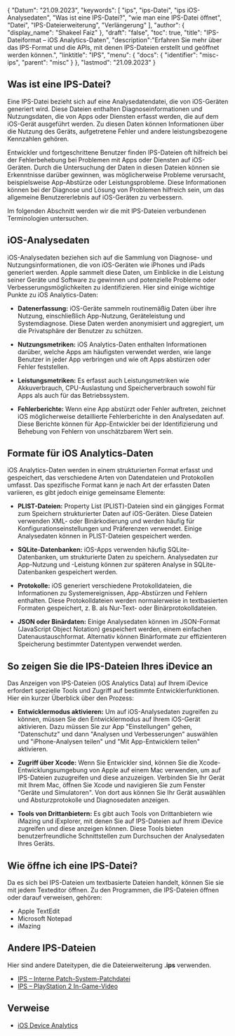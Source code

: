 {
"Datum": "21.09.2023",
  "keywords": [
"ips",
"ips-Datei",
"ips iOS-Analysedaten",
"Was ist eine IPS-Datei?",
"wie man eine IPS-Datei öffnet",
"Datei",
"IPS-Dateierweiterung",
"Verlängerung"
],
  "author": {
"display_name": "Shakeel Faiz"
},
"draft": "false",
"toc": true,
"title": "IPS-Dateiformat – iOS Analytics-Daten",
  "description":"Erfahren Sie mehr über das IPS-Format und die APIs, mit denen IPS-Dateien erstellt und geöffnet werden können.",
"linktitle": "IPS",
  "menu": {
    "docs": {
      "identifier": "misc-ips",
"parent": "misc"
}
},
"lastmod": "21.09.2023"
}

## Was ist eine IPS-Datei?

Eine IPS-Datei bezieht sich auf eine Analysedatendatei, die von iOS-Geräten generiert wird. Diese Dateien enthalten Diagnoseinformationen und Nutzungsdaten, die von Apps oder Diensten erfasst werden, die auf dem iOS-Gerät ausgeführt werden. Zu diesen Daten können Informationen über die Nutzung des Geräts, aufgetretene Fehler und andere leistungsbezogene Kennzahlen gehören.

Entwickler und fortgeschrittene Benutzer finden IPS-Dateien oft hilfreich bei der Fehlerbehebung bei Problemen mit Apps oder Diensten auf iOS-Geräten. Durch die Untersuchung der Daten in diesen Dateien können sie Erkenntnisse darüber gewinnen, was möglicherweise Probleme verursacht, beispielsweise App-Abstürze oder Leistungsprobleme. Diese Informationen können bei der Diagnose und Lösung von Problemen hilfreich sein, um das allgemeine Benutzererlebnis auf iOS-Geräten zu verbessern.

Im folgenden Abschnitt werden wir die mit IPS-Dateien verbundenen Terminologien untersuchen.

## iOS-Analysedaten

iOS-Analysedaten beziehen sich auf die Sammlung von Diagnose- und Nutzungsinformationen, die von iOS-Geräten wie iPhones und iPads generiert werden. Apple sammelt diese Daten, um Einblicke in die Leistung seiner Geräte und Software zu gewinnen und potenzielle Probleme oder Verbesserungsmöglichkeiten zu identifizieren. Hier sind einige wichtige Punkte zu iOS Analytics-Daten:

- **Datenerfassung:** iOS-Geräte sammeln routinemäßig Daten über ihre Nutzung, einschließlich App-Nutzung, Geräteleistung und Systemdiagnose. Diese Daten werden anonymisiert und aggregiert, um die Privatsphäre der Benutzer zu schützen.

- **Nutzungsmetriken:** iOS Analytics-Daten enthalten Informationen darüber, welche Apps am häufigsten verwendet werden, wie lange Benutzer in jeder App verbringen und wie oft Apps abstürzen oder Fehler feststellen.

- **Leistungsmetriken:** Es erfasst auch Leistungsmetriken wie Akkuverbrauch, CPU-Auslastung und Speicherverbrauch sowohl für Apps als auch für das Betriebssystem.

- **Fehlerberichte:** Wenn eine App abstürzt oder Fehler auftreten, zeichnet iOS möglicherweise detaillierte Fehlerberichte in den Analysedaten auf. Diese Berichte können für App-Entwickler bei der Identifizierung und Behebung von Fehlern von unschätzbarem Wert sein.

## Formate für iOS Analytics-Daten

iOS Analytics-Daten werden in einem strukturierten Format erfasst und gespeichert, das verschiedene Arten von Datendateien und Protokollen umfasst. Das spezifische Format kann je nach Art der erfassten Daten variieren, es gibt jedoch einige gemeinsame Elemente:

- **PLIST-Dateien:** Property List (PLIST)-Dateien sind ein gängiges Format zum Speichern strukturierter Daten auf iOS-Geräten. Diese Dateien verwenden XML- oder Binärkodierung und werden häufig für Konfigurationseinstellungen und Präferenzen verwendet. Einige Analysedaten können in PLIST-Dateien gespeichert werden.

- **SQLite-Datenbanken:** iOS-Apps verwenden häufig SQLite-Datenbanken, um strukturierte Daten zu speichern. Analysedaten zur App-Nutzung und -Leistung können zur späteren Analyse in SQLite-Datenbanken gespeichert werden.

- **Protokolle:** iOS generiert verschiedene Protokolldateien, die Informationen zu Systemereignissen, App-Abstürzen und Fehlern enthalten. Diese Protokolldateien werden normalerweise in textbasierten Formaten gespeichert, z. B. als Nur-Text- oder Binärprotokolldateien.

- **JSON oder Binärdaten:** Einige Analysedaten können im JSON-Format (JavaScript Object Notation) gespeichert werden, einem einfachen Datenaustauschformat. Alternativ können Binärformate zur effizienteren Speicherung bestimmter Datentypen verwendet werden.

## So zeigen Sie die IPS-Dateien Ihres iDevice an

Das Anzeigen von IPS-Dateien (iOS Analytics Data) auf Ihrem iDevice erfordert spezielle Tools und Zugriff auf bestimmte Entwicklerfunktionen. Hier ein kurzer Überblick über den Prozess:

- **Entwicklermodus aktivieren:** Um auf iOS-Analysedaten zugreifen zu können, müssen Sie den Entwicklermodus auf Ihrem iOS-Gerät aktivieren. Dazu müssen Sie zur App "Einstellungen" gehen, "Datenschutz" und dann "Analysen und Verbesserungen" auswählen und "iPhone-Analysen teilen" und "Mit App-Entwicklern teilen" aktivieren.

- **Zugriff über Xcode:** Wenn Sie Entwickler sind, können Sie die Xcode-Entwicklungsumgebung von Apple auf einem Mac verwenden, um auf IPS-Dateien zuzugreifen und diese anzuzeigen. Verbinden Sie Ihr Gerät mit Ihrem Mac, öffnen Sie Xcode und navigieren Sie zum Fenster "Geräte und Simulatoren". Von dort aus können Sie Ihr Gerät auswählen und Absturzprotokolle und Diagnosedaten anzeigen.

- **Tools von Drittanbietern:** Es gibt auch Tools von Drittanbietern wie iMazing und iExplorer, mit denen Sie auf IPS-Dateien auf Ihrem iDevice zugreifen und diese anzeigen können. Diese Tools bieten benutzerfreundliche Schnittstellen zum Durchsuchen der Analysedaten Ihres Geräts.

## Wie öffne ich eine IPS-Datei?

Da es sich bei IPS-Dateien um textbasierte Dateien handelt, können Sie sie mit jedem Texteditor öffnen. Zu den Programmen, die IPS-Dateien öffnen oder darauf verweisen, gehören:

- Apple TextEdit
- Microsoft Notepad
- iMazing

## Andere IPS-Dateien

Hier sind andere Dateitypen, die die Dateierweiterung **.ips** verwenden.

- [IPS – Interne Patch-System-Patchdatei](/game/ips/)
- [IPS – PlayStation 2 In-Game-Video](/game/ips-ps2/)

## Verweise
* [iOS Device Analytics](https://www.apple.com/legal/privacy/data/en/device-analytics/)
